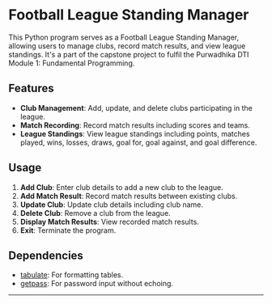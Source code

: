 
# Football League Standing Manager

This Python program serves as a Football League Standing Manager, allowing users to manage clubs, record match results, and view league standings. It's a part of the capstone project to fulfil the Purwadhika DTI Module 1: Fundamental Programming.

## Features
- **Club Management**: Add, update, and delete clubs participating in the league.
- **Match Recording**: Record match results including scores and teams.
- **League Standings**: View league standings including points, matches played, wins, losses, draws, goal for, goal against, and goal difference.

## Usage
1. **Add Club**: Enter club details to add a new club to the league.
2. **Add Match Result**: Record match results between existing clubs.
3. **Update Club**: Update club details including club name.
4. **Delete Club**: Remove a club from the league.
5. **Display Match Results**: View recorded match results.
6. **Exit**: Terminate the program.

## Dependencies
- [tabulate](https://pypi.org/project/tabulate/): For formatting tables.
- [getpass](https://docs.python.org/3/library/getpass.html): For password input without echoing.

---
